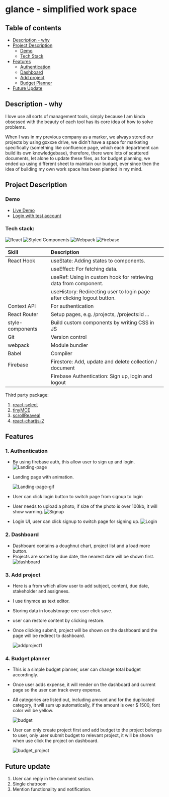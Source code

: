 # glance - simplified work space

## Table of contents

- [Description - why](#description---why)
- [Project Description](#project-description)
  - [Demo](#demo)
  - [Tech Stack](#tech-stack)
- [Features](#features)
  - [Authentication](#1-authentication)
  - [Dashboard](#2-dashboard)
  - [Add project](#3-add-project)
  - [Budget Planner](#4-budget-planner)
- [Future Update](#future-update)

## Description - why

I love use all sorts of management tools, simply because I am kinda obsessed with the beauty of each tool has its core idea of how to solve problems.

When I was in my previous company as a marker, we always stored our projects by using gxxxxe drive, we didn't have a space for marketing specifically (something like confluence page, which each department can build its own knowledgebase), therefore, there were lots of scattered documents, let alone to update these files, as for budget planning, we ended up using different sheet to maintain our budget, ever since then the idea of building my own work space has been planted in my mind.

## Project Description

### Demo

- [Live Demo](https://glance-simple-work-space.web.app/)
- [Login with test account](https://glance-simple-work-space.web.app/login)

### Tech stack:

![React](https://img.shields.io/badge/react-%2320232a.svg?style=for-the-badge&logo=react&logoColor=%2361DAFB) ![Styled Components](https://img.shields.io/badge/styled--components-DB7093?style=for-the-badge&logo=styled-components&logoColor=white) ![Webpack](https://img.shields.io/badge/webpack-%238DD6F9.svg?style=for-the-badge&logo=webpack&logoColor=black) ![Firebase](https://img.shields.io/badge/firebase-ffca28?style=for-the-badge&logo=firebase&logoColor=black)

| Skill            | Description                                                              |
| :--------------- | :----------------------------------------------------------------------- |
| React Hook       | useState: Adding states to components.                                   |
|                  | useEffect: For fetching data.                                            |
|                  | useRef: Using in custom hook for retrieving data from component.         |
|                  | useHistory: Redirecting user to login page after clicking logout button. |
| Context API      | For authentication                                                       |
| React Router     | Setup pages, e.g. /projects, /projects:id ...                            |
| style-components | Build custom components by writing CSS in JS                             |
| Git              | Version control                                                          |
| webpack          | Module bundler                                                           |
| Babel            | Compiler                                                                 |
| Firebase         | Firestore: Add, update and delete collection / document                  |
|                  | Firebase Authentication: Sign up, login and logout                       |

Third party package:

1. [react-select](https://react-select.com/home)
2. [tinyMCE](https://www.tiny.cloud/docs/tinymce/6/)
3. [scrollReaveal](https://scrollrevealjs.org/)
4. [react-chartjs-2](https://react-chartjs-2.js.org/)

## Features

### 1. Authentication

- By using firebase auth, this allow user to sign up and login.
  ![Landing-page](src/docs/Landing-page.png)

- Landing page with animation.

  ![Landing-page-gif](src/docs/landing-page.gif)

- User can click login button to switch page from signup to login
- User needs to upload a photo, if size of the photo is over 100kb, it will show warning.
  ![Signup](src/docs/sign-up.png)
- Login UI, user can click signup to switch page for signing up.
  ![Login](src/docs/login.png)

### 2. Dashboard

- Dashboard contains a doughnut chart, project list and a load more button.
- Projects are sorted by due date, the nearest date will be shown first.
  ![dashboard](src/docs/dashboard.png)

### 3. Add project

- Here is a from which allow user to add subject, content, due date, stakeholder and assignees.
- I use tinymce as text editor.
- Storing data in localstorage one user click save.
- user can restore content by clicking restore.
- Once clicking submit, project will be shown on the dashboard and the page will be redirect to dashboard.

  ![addproject1](src/docs/addproject-1.png)

### 4. Budget planner

- This is a simple budget planner, user can change total budget accordingly.
- Once user adds expense, it will render on the dashboard and current page so the user can track every expense.
- All categories are listed out, including amount and for the duplicated category, it will sum up automatically, if the amount is over $ 1500, font color will be yellow.

  ![budget](src/docs/budget.png)

- User can only create project first and add budget to the project belongs to user, only user submit budget to relevant project, it will be shown when use click the project on dashboard.

  ![budget_project](src/docs/budget_project.png)

## Future update

1. User can reply in the comment section.
2. Single chatroom
3. Mention functionality and notification.

